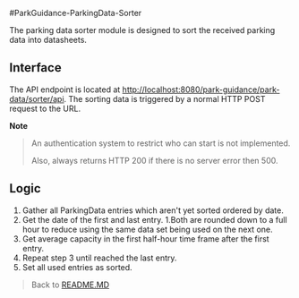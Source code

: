 #ParkGuidance-ParkingData-Sorter

The parking data sorter module is designed to sort the received parking data into datasheets.

## Interface

The API endpoint is located at [http://localhost:8080/park-guidance/park-data/sorter/api](http://localhost:8080/park-guidance/park-data/sorter/api).
The sorting data is triggered by a normal HTTP POST request to the URL.

**Note**
> An authentication system to restrict who can start is not implemented.
> 
> Also, always returns HTTP 200 if there is no server error then 500.


## Logic

 1. Gather all ParkingData entries which aren't yet sorted ordered by date.
 2. Get the date of the first and last entry.
    1.Both are rounded down to a full hour to reduce using the same data set being used on the next one.
 3. Get average capacity in the first half-hour time frame after the first entry.
 4. Repeat step 3 until reached the last entry.
 5. Set all used entries as sorted. 
 
 >Back to  [README.MD](../README.md)
